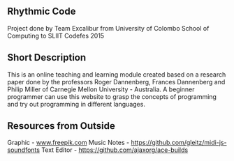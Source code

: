 ## Rhythmic Code

Project done by Team Excalibur from University of Colombo School of Computing to SLIIT Codefes 2015

## Short Description

This is an online teaching and learning module created based on a research paper done by the professors Roger Dannenberg, Frances Dannenberg and Philip Miller of Carnegie Mellon University - Australia. A beginner programmer can use this website to grasp the concepts of programming and try out programming in different languages.

## Resources from Outside

Graphic - www.freepik.com
Music Notes - https://github.com/gleitz/midi-js-soundfonts
Text Editor - https://github.com/ajaxorg/ace-builds
